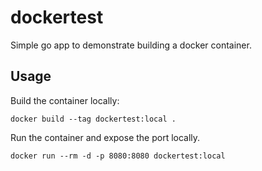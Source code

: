 # dockertest

Simple go app to demonstrate building a docker container.

## Usage

Build the container locally:

```shell
docker build --tag dockertest:local .
```

Run the container and expose the port locally.

```shell
docker run --rm -d -p 8080:8080 dockertest:local
```
